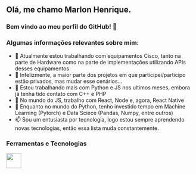 ## Olá, me chamo Marlon Henrique.
### Bem vindo ao meu perfil do GitHub! 👋


### Algumas informações relevantes sobre mim:

- 🔭 Atualmente estou trabalhando com equipamentos Cisco, tanto na parte de Hardware como na parte de implementações utilizando APIs desses equipamentos
- 🌱 Infelizmente, a maior parte dos projetos em que participei/participo estão privados, mas mudar esse cenários...
- 👯 Estou trabalhando mais com Python e JS nos ultimos meses, embora já tenha tido contato com C++ e PHP
- 🤔 No mundo do JS, trabalho com React, Node e, agora, React Native
- 💬 Enquanto no mundo do Python, tenho investido tempo em Machine Learning (Pytorch) e Data Sciece (Pandas, Numpy, entre outros)
- 📫 Sou um entusiasta por tecnologia, logo estou sempre aprendendo novas tecnologias, então essa lista muda constantemente.

### Ferramentas e Tecnologias

<img src="https://cdn.jsdelivr.net/gh/devicons/devicon/icons/git/git-original.svg" width="40" height="40"/>





  
  



